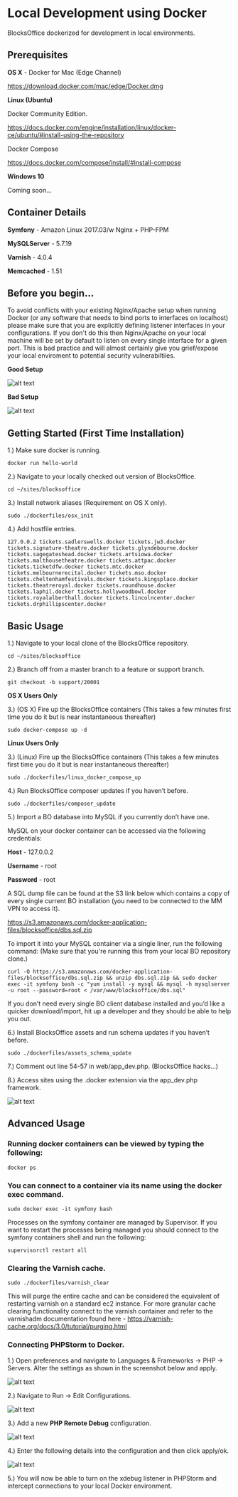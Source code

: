 # Local Development using Docker

BlocksOffice dockerized for development in local environments. 

## Prerequisites

**OS X** - Docker for Mac (Edge Channel)

https://download.docker.com/mac/edge/Docker.dmg

**Linux (Ubuntu)** 

Docker Community Edition. 

https://docs.docker.com/engine/installation/linux/docker-ce/ubuntu/#install-using-the-repository

Docker Compose

https://docs.docker.com/compose/install/#install-compose

**Windows 10**

Coming soon...

## Container Details

**Symfony** - Amazon Linux 2017.03/w Nginx + PHP-FPM

**MySQLServer** - 5.7.19

**Varnish** - 4.0.4

**Memcached** - 1.51

## Before you begin...

To avoid conflicts with your existing Nginx/Apache setup when running Docker (or any software that needs to bind ports to interfaces on localhost) please make sure that you are explicitly defining listener interfaces in your configurations. If you don't do this then Nginx/Apache on your local machine will be set by default to listen on every single interface for a given port. This is bad practice and will almost certainly give you grief/expose your local enviroment to potential security vulnerabiltiies. 

**Good Setup**

![alt text](https://s3.amazonaws.com/docker-application-files/readme-assets/Screen+Shot+2017-10-13+at+14.52.17.png "Screenshot Good")

**Bad Setup**

![alt text](https://s3.amazonaws.com/docker-application-files/readme-assets/Screen+Shot+2017-10-13+at+14.51.57.png "Screenshot Bad")

## Getting Started (First Time Installation)

1.) Make sure docker is running.

```docker run hello-world```

2.) Navigate to your locally checked out version of BlocksOffice.

```cd ~/sites/blocksoffice```

3.) Install network aliases (Requirement on OS X only).

```sudo ./dockerfiles/osx_init ```

4.) Add hostfile entries.

```127.0.0.2 tickets.sadlerswells.docker tickets.jw3.docker tickets.signature-theatre.docker tickets.glyndebourne.docker tickets.sagegateshead.docker tickets.artsiowa.docker tickets.malthousetheatre.docker tickets.attpac.docker tickets.ticketdfw.docker tickets.mtc.docker tickets.melbournerecital.docker tickets.mso.docker tickets.cheltenhamfestivals.docker tickets.kingsplace.docker tickets.theatreroyal.docker tickets.roundhouse.docker tickets.laphil.docker tickets.hollywoodbowl.docker tickets.royalalberthall.docker tickets.lincolncenter.docker tickets.drphillipscenter.docker```

## Basic Usage

1.) Navigate to your local clone of the BlocksOffice repository.

```cd ~/sites/blocksoffice```

2.) Branch off from a master branch to a feature or support branch.

```git checkout -b support/20001```

**OS X Users Only**

3.) (OS X) Fire up the BlocksOffice containers (This takes a few minutes first time you do it but is near instantaneous thereafter)

```sudo docker-compose up -d```

**Linux Users Only**

3.) (Linux) Fire up the BlocksOffice containers (This takes a few minutes first time you do it but is near instantaneous thereafter)

```sudo ./dockerfiles/linux_docker_compose_up```

4.) Run BlocksOffice composer updates if you haven’t before.

```sudo ./dockerfiles/composer_update```

5.) Import a BO database into MySQL if you currently don’t have one. 

MySQL on your docker container can be accessed via the following credentials:

**Host** - 127.0.0.2

**Username** - root

**Password** - root

A SQL dump file can be found at the S3 link below which contains a copy of every single current BO installation (you need to be connected to the MM VPN to access it). 

https://s3.amazonaws.com/docker-application-files/blocksoffice/dbs.sql.zip

To import it into your MySQL container via a single liner, run the following command: (Make sure that you're running this from your local BO repository clone.)

```curl -O https://s3.amazonaws.com/docker-application-files/blocksoffice/dbs.sql.zip && unzip dbs.sql.zip && sudo docker exec -it symfony bash -c "yum install -y mysql && mysql -h mysqlserver -u root --password=root < /var/www/blocksoffice/dbs.sql"```

If you don’t need every single BO client database installed and you’d like a quicker download/import, hit up a developer and they should be able to help you out.

6.) Install BlocksOffice assets and run schema updates if you haven’t before.

```sudo ./dockerfiles/assets_schema_update```

7.) Comment out line 54-57 in web/app_dev.php. (BlocksOffice hacks...)

8.) Access sites using the .docker extension via the app_dev.php framework. 

![alt text](https://s3.amazonaws.com/docker-application-files/readme-assets/Screen+Shot+2017-10-12+at+16.49.34.png "Screenshot 1")

## Advanced Usage

### Running docker containers can be viewed by typing the following:

```docker ps```

### You can connect to a container via its name using the docker exec command.

```sudo docker exec -it symfony bash```

Processes on the symfony container are managed by Supervisor. If you want to restart the processes being managed you should connect to the symfony containers shell and run the following:

```supervisorctl restart all```

### Clearing the Varnish cache.

```sudo ./dockerfiles/varnish_clear```

This will purge the entire cache and can be considered the equivalent of restarting varnish on a standard ec2 instance. For more granular cache clearing functionality connect to the varnish container and refer to the varnishadm documentation found here - https://varnish-cache.org/docs/3.0/tutorial/purging.html

### Connecting PHPStorm to Docker.

1.) Open preferences and navigate to Languages & Frameworks -> PHP -> Servers. Alter the settings as shown in the screenshot below and apply.

![alt text](https://s3.amazonaws.com/docker-application-files/readme-assets/Screen+Shot+2017-10-06+at+17.48.13.png "Screenshot 2")

2.) Navigate to Run -> Edit Configurations.

![alt text](https://s3.amazonaws.com/docker-application-files/readme-assets/Screen+Shot+2017-10-06+at+17.50.00.png "Screenshot 3")

3.) Add a new **PHP Remote Debug** configuration.

![alt text](https://s3.amazonaws.com/docker-application-files/readme-assets/Screen+Shot+2017-10-06+at+17.50.26.png "Screenshot 4")

4.) Enter the following details into the configuration and then click apply/ok.

![alt text](https://s3.amazonaws.com/docker-application-files/readme-assets/Screen+Shot+2017-10-06+at+17.52.50.png "Screenshot 5")

5.) You will now be able to turn on the xdebug listener in PHPStorm and intercept connections to your local Docker environment.















